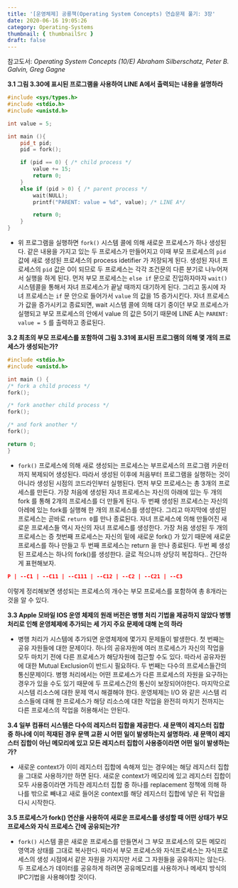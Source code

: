 ```yaml
---
title: '[운영체제] 공룡책(Operating System Concepts) 연습문제 풀기: 3장'
date: 2020-06-16 19:05:26
category: Operating-Systems
thumbnail: { thumbnailSrc }
draft: false
---
```


참고도서: _Operating System Concepts (10/E) Abraham Silberschatz, Peter B. Galvin, Greg Gagne_

**3.1 그림 3.30에 표시된 프로그램을 사용하여 LINE A에서 출력되는 내용을 설명하라**

```cpp
#include <sys/types.h>
#include <stdio.h>
#include <unistd.h>

int value = 5;

int main (){
    pid_t pid;
    pid = fork();

    if (pid == 0) { /* child process */
        value += 15;
        return 0;
    }
    else if (pid > 0) { /* parent process */
        wait(NULL);
        printf("PARENT: value = %d", value); /* LINE A*/

        return 0;
    }
}
```

- 위 프로그램을 실행하면 `fork()` 시스템 콜에 의해 새로운 프로세스가 하나 생성된다. 같은 내용을 가지고 있는 두 프로세스가 만들어지고 이때 부모 프로세스의 `pid` 값에 새로 생성된 프로세스의 process idetifier 가 저장되게 된다. 생성된 자녀 프로세스의 `pid` 값은 0이 되므로 두 프로세스는 각각 조건문의 다른 분기로 나누어져서 실행을 하게 된다. 먼저 부모 프로세스는 `else if` 문으로 진입하자마자 `wait()` 시스템콜을 통해서 자녀 프로세스가 끝날 때까지 대기하게 된다. 그리고 동시에 자녀 프로세스는 `if` 문 안으로 들어가서 `value` 의 값을 15 증가시킨다. 자녀 프로세스가 값을 증가시키고 종료되면, wait 시스템 콜에 의해 대기 중이던 부모 프로세스가 실행되고 부모 프로세스의 안에서 value 의 값은 5이기 때문에 LINE A는 `PARENT: value = 5` 를 출력하고 종료된다.

**3.2 최초의 부모 프로세스를 포함하여 그림 3.31에 표시된 프로그램의 의해 몇 개의 프로세스가 생성되는가?**

```cpp
#include <stdio.h>
#include <unistd.h>

int main () {
/* fork a child process */
fork();

/* fork another child process */
fork();

/* and fork another */
fork();

return 0;
}
```

- `fork()` 프로세스에 의해 새로 생성되는 프로세스는 부프로세스의 프로그램 카운터까지 복제되어 생성된다. 따라서 생성된 이후에 처음부터 프로그램을 실행하는 것이 아니라 생성된 시점의 코드라인부터 실행된다. 먼저 부모 프로세스는 총 3개의 프로세스를 만든다. 가장 처음에 생성된 자녀 프로세스는 자신의 아래에 있는 두 개의 fork 를 통해 2개의 프로세스를 더 만들게 된다. 두 번째 생성된 프로세스는 자신의 아레에 있는 fork를 실행해 한 개의 프로세스를 생성한다. 그리고 마지막에 생성된 프로세스는 곧바로 `return 0`를 만나 종료된다. 자녀 프로세스에 의해 만들어진 새로운 프로세스들 역시 자신의 자녀 프로세스를 생성한다. 가장 처음 생성된 두 개의 프로세스는 증 첫번째 프로세스는 자신의 밑에 새로운 fork() 가 있기 때문에 새로운 프로세스를 하나 만들고 두 번째 프로세스는 return 을 만나 종료된다. 두번 쩨 생성된 프로세스는 하나의 fork()를 생성한다. 글로 적으니까 상당히 복잡하다.. 간단하게 표현해보자.

```json
P | --C1 | --C11 | --C111 | --C12 | --C2 | --C21 | --C3
```

이렇게 정리해보면 생성되는 프로세스의 개수는 부모 프로세스를 포함하여 총 8개라는 것을 알 수 있다.

**3.3 Apple 모바일 IOS 운영 체제의 원래 버전은 병행 처리 기법을 제공하지 않았다 병행 처리로 인해 운영체제에 추가되는 세 가지 주요 문제에 대해 논의 하라**

- 병행 처리가 시스템에 추가되면 운영체제에 몇가지 문제들이 발생한다. 첫 번째는 공유 자원들에 대한 문제이다. 하나의 공유자원에 여러 프로세스가 자신의 작업을 모두 마치기 전에 다른 프로세스가 해당자원에 접근할 수도 있다. 따라서 공유자원에 대한 Mutual Exclusion이 반드시 필요하다. 두 번째는 다수의 프로세스들간의 통신문제이다. 병행 처리에서는 어떤 프로세스가 다른 프로세스의 자원을 요구하는 경우가 있을 수도 있기 때문에 두 프로세스간의 통신이 보장되어야한다. 마지막으로 시스템 리소스에 대한 문제 역시 해결해야 한다. 운영체제는 I/O 와 같은 시스템 리소스들에 대해 한 프로세스가 해당 리소스에 대한 작업을 완전히 마치기 전까지는 다른 프로세스의 작업을 허용해서는 안된다.

**3.4 일부 컴퓨터 시스템은 다수의 레지스터 집합을 제공한다. 새 문맥이 레지스터 집합 중 하나에 이미 적재된 경우 문맥 교환 시 어떤 일이 발생하는지 설명하라. 새 문맥이 레지스터 집합이 아닌 메모리에 있고 모든 레지스터 집합이 사용중이라면 어떤 일이 발생하는가?**

- 새로운 context가 이미 레지스터 집합에 속해져 있는 경우에는 해당 레지스터 집합을 그대로 사용하기만 하면 된다. 새로운 context가 메모리에 있고 레지스터 집합이 모두 사용중이라면 가득찬 레지스터 집합 중 하나를 replacement 정책에 의해 하나를 밖으로 빼내고 새로 들어온 context를 해당 레지스터 집합에 넣은 뒤 작업을 다시 시작한다.

**3.5 프로세스가 fork() 연산을 사용하여 새로운 프로세스를 생성할 때 어떤 상태가 부모 프로세스와 자식 프로세스 간에 공유되는가?**

- `fork()` 시스템 콜은 새로운 프로세스를 만들면서 그 부모 프로세스의 모든 메모리 영역과 상태를 그대로 복사한다. 따라서 부모 프로세스와 자식프로세스는 자식프로세스의 생성 시점에서 같은 자원을 가지지만 서로 그 자원들을 공유하지는 않는다. 두 프로세스가 데이터를 공유하게 하려면 공유메모리를 사용하거나 메세지 방식의 IPC기법을 사용해야할 것이다.
